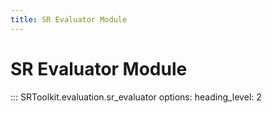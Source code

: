 ```yaml
---
title: SR Evaluator Module
---
```


# SR Evaluator Module

::: SRToolkit.evaluation.sr_evaluator
    options:
        heading_level: 2